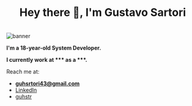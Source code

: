 <h1 align="center">Hey there 👋, I'm Gustavo Sartori</h1>

<br>

<img border="0" alt="banner" src="https://media.discordapp.net/attachments/1328404620569084007/1385008229292965979/c1d71f9551a30854b7df5399a2ec2ceb-2-2.gif?ex=685480ee&is=68532f6e&hm=630c39d64b6098d6c520aa609eef40e7ed1cff19f569d0b146a1f397db64052a&=&width=1100&height=574">

<b>I'm a 18-year-old **System Developer**.

I currently work at *** as a ***.</b>

Reach me at:
- **guhsrtori43@gmail.com**  
- [LinkedIn](https://www.linkedin.com/in/gustavo-sartori7/)
- [guhstr](https://discord.com/users/783550664918827028)

